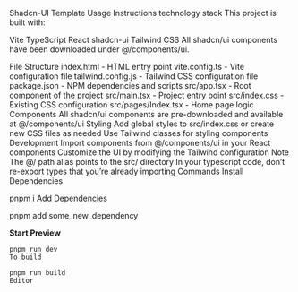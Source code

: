 Shadcn-UI Template Usage Instructions
technology stack
This project is built with:

Vite
TypeScript
React
shadcn-ui
Tailwind CSS
All shadcn/ui components have been downloaded under @/components/ui.

File Structure
index.html - HTML entry point
vite.config.ts - Vite configuration file
tailwind.config.js - Tailwind CSS configuration file
package.json - NPM dependencies and scripts
src/app.tsx - Root component of the project
src/main.tsx - Project entry point
src/index.css - Existing CSS configuration
src/pages/Index.tsx - Home page logic
Components
All shadcn/ui components are pre-downloaded and available at @/components/ui
Styling
Add global styles to src/index.css or create new CSS files as needed
Use Tailwind classes for styling components
Development
Import components from @/components/ui in your React components
Customize the UI by modifying the Tailwind configuration
Note
The @/ path alias points to the src/ directory
In your typescript code, don’t re-export types that you’re already importing
Commands
Install Dependencies

pnpm i
Add Dependencies

pnpm add some_new_dependency

**Start Preview**

```shell
pnpm run dev
To build

pnpm run build
Editor
